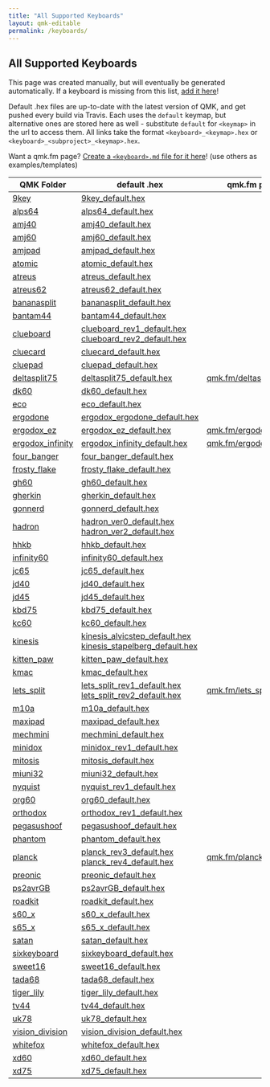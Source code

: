 ```yaml
---
title: "All Supported Keyboards"
layout: qmk-editable
permalink: /keyboards/
---
```

## All Supported Keyboards

This page was created manually, but will eventually be generated automatically. If a keyboard is missing from this list, [add it here](https://github.com/qmk/qmk.fm/blob/gh-pages/_pages/keyboards.md)!

Default .hex files are up-to-date with the latest version of QMK, and get pushed every build via Travis. Each uses the `default` keymap, but alternative ones are stored here as well - substitute `default` for `<keymap>` in the url to access them. All links take the format `<keyboard>_<keymap>.hex` or `<keyboard>_<subproject>_<keymap>.hex`.

Want a qmk.fm page? [Create a `<keyboard>.md` file for it here](https://github.com/qmk/qmk.fm/tree/gh-pages/_pages/keyboards)! (use others as examples/templates)

| QMK Folder | default .hex | qmk.fm page |
| --- | --- | --- |
| <i class="fa fa-github" aria-hidden="true"></i> [9key](https://github.com/qmk/qmk_firmware/blob/master/keyboards/9key) | [9key_default.hex](/compiled/9key_default.hex) | |
| <i class="fa fa-github" aria-hidden="true"></i> [alps64](https://github.com/qmk/qmk_firmware/blob/master/keyboards/alps64) | [alps64_default.hex](/compiled/alps64_default.hex) | |
| <i class="fa fa-github" aria-hidden="true"></i> [amj40](https://github.com/qmk/qmk_firmware/blob/master/keyboards/amj40) | [amj40_default.hex](/compiled/amj40_default.hex) | |
| <i class="fa fa-github" aria-hidden="true"></i> [amj60](https://github.com/qmk/qmk_firmware/blob/master/keyboards/amj60) | [amj60_default.hex](/compiled/amj60_default.hex) | |
| <i class="fa fa-github" aria-hidden="true"></i> [amjpad](https://github.com/qmk/qmk_firmware/blob/master/keyboards/amjpad) | [amjpad_default.hex](/compiled/amjpad_default.hex) | |
| <i class="fa fa-github" aria-hidden="true"></i> [atomic](https://github.com/qmk/qmk_firmware/blob/master/keyboards/atomic) | [atomic_default.hex](/compiled/atomic_default.hex) | |
| <i class="fa fa-github" aria-hidden="true"></i> [atreus](https://github.com/qmk/qmk_firmware/blob/master/keyboards/atreus) | [atreus_default.hex](/compiled/atreus_default.hex) | |
| <i class="fa fa-github" aria-hidden="true"></i> [atreus62](https://github.com/qmk/qmk_firmware/blob/master/keyboards/atreus62) | [atreus62_default.hex](/compiled/atreus62_default.hex) | |
| <i class="fa fa-github" aria-hidden="true"></i> [bananasplit](https://github.com/qmk/qmk_firmware/blob/master/keyboards/bananasplit) | [bananasplit_default.hex](/compiled/bananasplit_default.hex) | |
| <i class="fa fa-github" aria-hidden="true"></i> [bantam44](https://github.com/qmk/qmk_firmware/blob/master/keyboards/bantam44) | [bantam44_default.hex](/compiled/bantam44_default.hex) | |
| <i class="fa fa-github" aria-hidden="true"></i> [clueboard](https://github.com/qmk/qmk_firmware/blob/master/keyboards/clueboard) | [clueboard_rev1_default.hex](/compiled/clueboard_rev1_default.hex)<br />[clueboard_rev2_default.hex](/compiled/clueboard_rev2_default.hex) | |
| <i class="fa fa-github" aria-hidden="true"></i> [cluecard](https://github.com/qmk/qmk_firmware/blob/master/keyboards/cluecard) | [cluecard_default.hex](/compiled/cluecard_default.hex) | |
| <i class="fa fa-github" aria-hidden="true"></i> [cluepad](https://github.com/qmk/qmk_firmware/blob/master/keyboards/cluepad) | [cluepad_default.hex](/compiled/cluepad_default.hex) | |
| <i class="fa fa-github" aria-hidden="true"></i> [deltasplit75](https://github.com/qmk/qmk_firmware/blob/master/keyboards/deltasplit75) | [deltasplit75_default.hex](/compiled/deltasplit75_default.hex) | [qmk.fm/deltasplit75](/deltasplit75/) |
| <i class="fa fa-github" aria-hidden="true"></i> [dk60](https://github.com/qmk/qmk_firmware/blob/master/keyboards/dk60) | [dk60_default.hex](/compiled/dk60_default.hex) | |
| <i class="fa fa-github" aria-hidden="true"></i> [eco](https://github.com/qmk/qmk_firmware/blob/master/keyboards/eco) | [eco_default.hex](/compiled/eco_default.hex) | |
| <i class="fa fa-github" aria-hidden="true"></i> [ergodone](https://github.com/qmk/qmk_firmware/blob/master/keyboards/ergodone) | [ergodox_ergodone_default.hex](/compiled/ergodone_default.hex) | |
| <i class="fa fa-github" aria-hidden="true"></i> [ergodox_ez](https://github.com/qmk/qmk_firmware/blob/master/keyboards/ergodox_ez) | [ergodox_ez_default.hex](/compiled/ergodox_ez_default.hex) | [qmk.fm/ergodox_ez](/ergodox_ez/) |
| <i class="fa fa-github" aria-hidden="true"></i> [ergodox_infinity](https://github.com/qmk/qmk_firmware/blob/master/keyboards/ergodox_infinity) | [ergodox_infinity_default.hex](/compiled/ergodox_infinity_default.hex) | [qmk.fm/ergodox_infinity](/ergodox_infinity/) |
| <i class="fa fa-github" aria-hidden="true"></i> [four_banger](https://github.com/qmk/qmk_firmware/blob/master/keyboards/four_banger) | [four_banger_default.hex](/compiled/four_banger_default.hex) | |
| <i class="fa fa-github" aria-hidden="true"></i> [frosty_flake](https://github.com/qmk/qmk_firmware/blob/master/keyboards/frosty_flake) | [frosty_flake_default.hex](/compiled/frosty_flake_default.hex) | |
| <i class="fa fa-github" aria-hidden="true"></i> [gh60](https://github.com/qmk/qmk_firmware/blob/master/keyboards/gh60) | [gh60_default.hex](/compiled/gh60_default.hex) | |
| <i class="fa fa-github" aria-hidden="true"></i> [gherkin](https://github.com/qmk/qmk_firmware/blob/master/keyboards/gherkin) | [gherkin_default.hex](/compiled/gherkin_default.hex) | |
| <i class="fa fa-github" aria-hidden="true"></i> [gonnerd](https://github.com/qmk/qmk_firmware/blob/master/keyboards/gonnerd) | [gonnerd_default.hex](/compiled/gonnerd_default.hex) | |
| <i class="fa fa-github" aria-hidden="true"></i> [hadron](https://github.com/qmk/qmk_firmware/blob/master/keyboards/hadron) | [hadron_ver0_default.hex](/compiled/hadron_ver0_default.hex)<br />[hadron_ver2_default.hex](/compiled/hadron_ver2_default.hex) | |
| <i class="fa fa-github" aria-hidden="true"></i> [hhkb](https://github.com/qmk/qmk_firmware/blob/master/keyboards/hhkb) | [hhkb_default.hex](/compiled/hhkb_default.hex) | |
| <i class="fa fa-github" aria-hidden="true"></i> [infinity60](https://github.com/qmk/qmk_firmware/blob/master/keyboards/infinity60) | [infinity60_default.hex](/compiled/infinity60_default.hex) | |
| <i class="fa fa-github" aria-hidden="true"></i> [jc65](https://github.com/qmk/qmk_firmware/blob/master/keyboards/jc65) | [jc65_default.hex](/compiled/jc65_default.hex) | |
| <i class="fa fa-github" aria-hidden="true"></i> [jd40](https://github.com/qmk/qmk_firmware/blob/master/keyboards/jd40) | [jd40_default.hex](/compiled/jd40_default.hex) | |
| <i class="fa fa-github" aria-hidden="true"></i> [jd45](https://github.com/qmk/qmk_firmware/blob/master/keyboards/jd45) | [jd45_default.hex](/compiled/jd45_default.hex) | |
| <i class="fa fa-github" aria-hidden="true"></i> [kbd75](https://github.com/qmk/qmk_firmware/blob/master/keyboards/kbd75) | [kbd75_default.hex](/compiled/kbd75_default.hex) | |
| <i class="fa fa-github" aria-hidden="true"></i> [kc60](https://github.com/qmk/qmk_firmware/blob/master/keyboards/kc60) | [kc60_default.hex](/compiled/kc60_default.hex) | |
| <i class="fa fa-github" aria-hidden="true"></i> [kinesis](https://github.com/qmk/qmk_firmware/blob/master/keyboards/inesis) | [kinesis_alvicstep_default.hex](/compiled/kinesis_alvicstep_default.hex)<br />[kinesis_stapelberg_default.hex](/compiled/kinesis_stapelberg_default.hex) | |
| <i class="fa fa-github" aria-hidden="true"></i> [kitten_paw](https://github.com/qmk/qmk_firmware/blob/master/keyboards/kitten_paw) | [kitten_paw_default.hex](/compiled/kitten_paw_default.hex) | |
| <i class="fa fa-github" aria-hidden="true"></i> [kmac](https://github.com/qmk/qmk_firmware/blob/master/keyboards/kmac) | [kmac_default.hex](/compiled/kmac_default.hex) | |
| <i class="fa fa-github" aria-hidden="true"></i> [lets_split](https://github.com/qmk/qmk_firmware/blob/master/keyboards/lets_split) | [lets_split_rev1_default.hex](/compiled/lets_split_rev1_default.hex)<br />[lets_split_rev2_default.hex](/compiled/lets_split_rev2_default.hex) | [qmk.fm/lets_split](/lets_split/) |
| <i class="fa fa-github" aria-hidden="true"></i> [m10a](https://github.com/qmk/qmk_firmware/blob/master/keyboards/m10a) | [m10a_default.hex](/compiled/m10a_default.hex) | |
| <i class="fa fa-github" aria-hidden="true"></i> [maxipad](https://github.com/qmk/qmk_firmware/blob/master/keyboards/maxipad) | [maxipad_default.hex](/compiled/maxipad_default.hex) | |
| <i class="fa fa-github" aria-hidden="true"></i> [mechmini](https://github.com/qmk/qmk_firmware/blob/master/keyboards/mechmini) | [mechmini_default.hex](/compiled/mechmini_default.hex) | |
| <i class="fa fa-github" aria-hidden="true"></i> [minidox](https://github.com/qmk/qmk_firmware/blob/master/keyboards/minidox) | [minidox_rev1_default.hex](/compiled/minidox_rev1_default.hex) | |
| <i class="fa fa-github" aria-hidden="true"></i> [mitosis](https://github.com/qmk/qmk_firmware/blob/master/keyboards/mitosis) | [mitosis_default.hex](/compiled/mitosis_default.hex) | |
| <i class="fa fa-github" aria-hidden="true"></i> [miuni32](https://github.com/qmk/qmk_firmware/blob/master/keyboards/miuni32) | [miuni32_default.hex](/compiled/miuni32_default.hex) | |
| <i class="fa fa-github" aria-hidden="true"></i> [nyquist](https://github.com/qmk/qmk_firmware/blob/master/keyboards/nyquist) | [nyquist_rev1_default.hex](/compiled/nyquist_rev1_default.hex) | |
| <i class="fa fa-github" aria-hidden="true"></i> [org60](https://github.com/qmk/qmk_firmware/blob/master/keyboards/org60) | [org60_default.hex](/compiled/org60_default.hex) | |
| <i class="fa fa-github" aria-hidden="true"></i> [orthodox](https://github.com/qmk/qmk_firmware/blob/master/keyboards/orthodox) | [orthodox_rev1_default.hex](/compiled/orthodox_rev1_default.hex) | |
| <i class="fa fa-github" aria-hidden="true"></i> [pegasushoof](https://github.com/qmk/qmk_firmware/blob/master/keyboards/pegasushoof) | [pegasushoof_default.hex](/compiled/pegasushoof_default.hex) | |
| <i class="fa fa-github" aria-hidden="true"></i> [phantom](https://github.com/qmk/qmk_firmware/blob/master/keyboards/phantom) | [phantom_default.hex](/compiled/phantom_default.hex) | |
| <i class="fa fa-github" aria-hidden="true"></i> [planck](https://github.com/qmk/qmk_firmware/blob/master/keyboards/lanck) | [planck_rev3_default.hex](/compiled/planck_rev3_default.hex)<br />[planck_rev4_default.hex](/compiled/planck_rev4_default.hex) | [qmk.fm/planck](/planck/)|
| <i class="fa fa-github" aria-hidden="true"></i> [preonic](https://github.com/qmk/qmk_firmware/blob/master/keyboards/preonic) | [preonic_default.hex](/compiled/preonic_default.hex) | |
| <i class="fa fa-github" aria-hidden="true"></i> [ps2avrGB](https://github.com/qmk/qmk_firmware/blob/master/keyboards/ps2avrGB) | [ps2avrGB_default.hex](/compiled/ps2avrGB_default.hex) | |
| <i class="fa fa-github" aria-hidden="true"></i> [roadkit](https://github.com/qmk/qmk_firmware/blob/master/keyboards/roadkit) | [roadkit_default.hex](/compiled/roadkit_default.hex) | |
| <i class="fa fa-github" aria-hidden="true"></i> [s60_x](https://github.com/qmk/qmk_firmware/blob/master/keyboards/s60_x) | [s60_x_default.hex](/compiled/s60_x_default.hex) | |
| <i class="fa fa-github" aria-hidden="true"></i> [s65_x](https://github.com/qmk/qmk_firmware/blob/master/keyboards/s65_x) | [s65_x_default.hex](/compiled/s65_x_default.hex) | |
| <i class="fa fa-github" aria-hidden="true"></i> [satan](https://github.com/qmk/qmk_firmware/blob/master/keyboards/satan) | [satan_default.hex](/compiled/satan_default.hex) | |
| <i class="fa fa-github" aria-hidden="true"></i> [sixkeyboard](https://github.com/qmk/qmk_firmware/blob/master/keyboards/sixkeyboard) | [sixkeyboard_default.hex](/compiled/sixkeyboard_default.hex) | |
| <i class="fa fa-github" aria-hidden="true"></i> [sweet16](https://github.com/qmk/qmk_firmware/blob/master/keyboards/sweet16) | [sweet16_default.hex](/compiled/sweet16_default.hex) | |
| <i class="fa fa-github" aria-hidden="true"></i> [tada68](https://github.com/qmk/qmk_firmware/blob/master/keyboards/tada68) | [tada68_default.hex](/compiled/tada68_default.hex) | |
| <i class="fa fa-github" aria-hidden="true"></i> [tiger_lily](https://github.com/qmk/qmk_firmware/blob/master/keyboards/tiger_lily) | [tiger_lily_default.hex](/compiled/tiger_lily_default.hex) | |
| <i class="fa fa-github" aria-hidden="true"></i> [tv44](https://github.com/qmk/qmk_firmware/blob/master/keyboards/tv44) | [tv44_default.hex](/compiled/tv44_default.hex) | |
| <i class="fa fa-github" aria-hidden="true"></i> [uk78](https://github.com/qmk/qmk_firmware/blob/master/keyboards/uk78) | [uk78_default.hex](/compiled/uk78_default.hex) | |
| <i class="fa fa-github" aria-hidden="true"></i> [vision_division](https://github.com/qmk/qmk_firmware/blob/master/keyboards/vision_division) | [vision_division_default.hex](/compiled/vision_division_default.hex) | |
| <i class="fa fa-github" aria-hidden="true"></i> [whitefox](https://github.com/qmk/qmk_firmware/blob/master/keyboards/whitefox) | [whitefox_default.hex](/compiled/whitefox_default.hex) | |
| <i class="fa fa-github" aria-hidden="true"></i> [xd60](https://github.com/qmk/qmk_firmware/blob/master/keyboards/xd60) | [xd60_default.hex](/compiled/xd60_default.hex) | |
| <i class="fa fa-github" aria-hidden="true"></i> [xd75](https://github.com/qmk/qmk_firmware/blob/master/keyboards/xd75) | [xd75_default.hex](/compiled/xd75_default.hex) | |